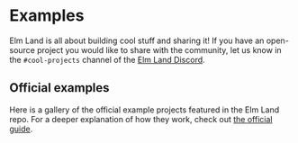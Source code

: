 # Examples

Elm Land is all about building cool stuff and sharing it! If you have an open-source project you would like to share with the community, let us know in the `#cool-projects` channel of the [Elm Land Discord](https://join.elm.land).


## Official examples

Here is a gallery of the official example projects featured in the Elm Land repo. For a deeper explanation of how they work, check out [the official guide](/guide/).

<ExampleGallery />